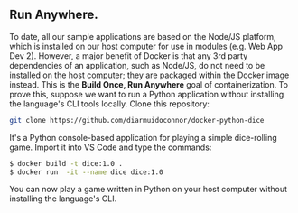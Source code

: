 ## Run Anywhere.

To date, all our sample applications are based on the Node/JS platform, which is installed on our host computer for use in modules (e.g. Web App Dev 2). However, a major benefit of Docker is that any 3rd party dependencies of an application, such as Node/JS, do not need to be installed on the host computer; they are packaged within the Docker image instead. This is the __Build Once, Run Anywhere__ goal of containerization. To prove this, suppose we want to run a Python application without installing the language's CLI tools locally. Clone this repository:
~~~bash
git clone https://github.com/diarmuidoconnor/docker-python-dice
~~~
It's a Python console-based application for playing a simple dice-rolling game. Import it into VS Code and type the commands:
~~~bash
$ docker build -t dice:1.0 .
$ docker run  -it --name dice dice:1.0
~~~ 
You can now play a game written in Python on your host computer without installing the language's CLI.